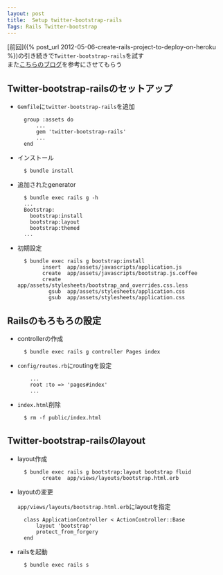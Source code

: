 ```yaml
---
layout: post
title:  Setup twitter-bootstrap-rails
Tags: Rails Twitter-bootstrap
---
```

[前回]({% post_url 2012-05-06-create-rails-project-to-deploy-on-heroku %})の引き続きで`Twitter-bootstrap-rails`を試す  
また[こちらのブログ](http://ppworks.hatenablog.jp/entry/2012/02/19/033644)を参考にさせてもらう

## Twitter-bootstrap-railsのセットアップ

* `Gemfile`に`twitter-bootstrap-rails`を追加

		group :assets do
			...
			gem 'twitter-bootstrap-rails'
			...
		end

* インストール

		$ bundle install

* 追加されたgenerator

		$ bundle exec rails g -h
		...
		Bootstrap:
		  bootstrap:install
		  bootstrap:layout
		  bootstrap:themed
		...

* 初期設定

		$ bundle exec rails g bootstrap:install
		      insert  app/assets/javascripts/application.js
		      create  app/assets/javascripts/bootstrap.js.coffee
		      create  app/assets/stylesheets/bootstrap_and_overrides.css.less
		        gsub  app/assets/stylesheets/application.css
		        gsub  app/assets/stylesheets/application.css


## Railsのもろもろの設定

* controllerの作成

		$ bundle exec rails g controller Pages index

* `config/routes.rb`にroutingを設定

		  ...
		  root :to => 'pages#index'
		  ...

* `index.html`削除

		$ rm -f public/index.html

## Twitter-bootstrap-railsのlayout

* layout作成

		$ bundle exec rails g bootstrap:layout bootstrap fluid
		      create  app/views/layouts/bootstrap.html.erb

* layoutの変更  

	`app/views/layouts/bootstrap.html.erb`にlayoutを指定

		class ApplicationController < ActionController::Base
			layout 'bootstrap'
			protect_from_forgery
		end

* railsを起動

		$ bundle exec rails s

